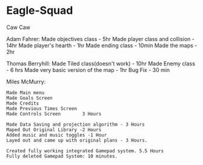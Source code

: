 # Eagle-Squad
Caw Caw

Adam Fahrer: Made objectives class - 5hr
			 Made player class and collision - 14hr
			 Made player's hearth - 1hr
			 Made ending class - 10min
			 Made the maps - 2hr
			 
Thomas Berryhill: Made Tiled class(doesn't work) - 10hr
				  Made Enemy class - 6 hrs
				  Made very basic version of the map - 1hr
				  Bug Fix - 30 min
				  
Miles McMurry:

	Made Main menu
	Made Goals Screen
	Made Credits
	Made Previous Times Screen
	Made Controls Screen		3 Hours
	
	Made Data Saving and projection algorithm - 3 Hours
	Maped Out Original Library -2 Hours
	Added music and music toggles -1 Hour
	Layed out and came up with original plans - 3 Hours.
	
	Created fully working integrated Gamepad system. 5.5 Hours
	Fully deleted Gamepad System: 10 minutes.

